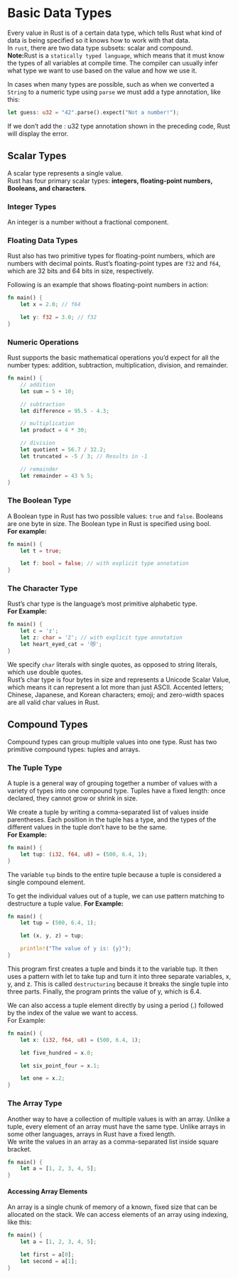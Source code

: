 # Basic Data Types

Every value in Rust is of a certain data type, which tells Rust what kind of data is being specified so it knows how to work with that data. <br>
In `rust`, there are two data type subsets: scalar and compound.<br>
<b>Note:</b>Rust is a `statically typed language`, which means that it must know the types of all variables at compile time. The compiler can usually infer what type we want to use based on the value and how we use it.<br>

In cases when many types are possible, such as when we converted a `String` to a numeric type using `parse` we must add a type annotation, like this:

```Rust
let guess: u32 = "42".parse().expect("Not a number!");
```

If we don’t add the : u32 type annotation shown in the preceding code, Rust will display the error.<br>

## Scalar Types

A scalar type represents a single value.<br>
Rust has four primary scalar types: <b>integers, floating-point numbers, Booleans, and characters</b>.<br>

### Integer Types

An integer is a number without a fractional component.<br>

### Floating Data Types

Rust also has two primitive types for floating-point numbers, which are numbers with decimal points. Rust’s floating-point types are `f32` and `f64`, which are 32 bits and 64 bits in size, respectively.

Following is an example that shows floating-point numbers in action:

```Rust
fn main() {
    let x = 2.0; // f64

    let y: f32 = 3.0; // f32
}
```

### Numeric Operations

Rust supports the basic mathematical operations you’d expect for all the number types: addition, subtraction, multiplication, division, and remainder.<br>

```Rust
fn main() {
    // addition
    let sum = 5 + 10;

    // subtraction
    let difference = 95.5 - 4.3;

    // multiplication
    let product = 4 * 30;

    // division
    let quotient = 56.7 / 32.2;
    let truncated = -5 / 3; // Results in -1

    // remainder
    let remainder = 43 % 5;
}
```

### The Boolean Type

A Boolean type in Rust has two possible values: `true` and `false`. Booleans are one byte in size. The Boolean type in Rust is specified using bool. <br>
<b>For example:</b>

```Rust
fn main() {
    let t = true;

    let f: bool = false; // with explicit type annotation
}
```

### The Character Type

Rust’s char type is the language’s most primitive alphabetic type.<br>
<b>For Example:</b>

```Rust
fn main() {
    let c = 'z';
    let z: char = 'ℤ'; // with explicit type annotation
    let heart_eyed_cat = '😻';
}
```

We specify `char` literals with single quotes, as opposed to string literals, which use double quotes. <br>
Rust’s char type is four bytes in size and represents a Unicode Scalar Value, which means it can represent a lot more than just ASCII. Accented letters; Chinese, Japanese, and Korean characters; emoji; and zero-width spaces are all valid char values in Rust.<br>

## Compound Types

Compound types can group multiple values into one type. Rust has two primitive compound types: tuples and arrays.<br>

### The Tuple Type

A tuple is a general way of grouping together a number of values with a variety of types into one compound type. Tuples have a fixed length: once declared, they cannot grow or shrink in size.<br>

We create a tuple by writing a comma-separated list of values inside parentheses. Each position in the tuple has a type, and the types of the different values in the tuple don’t have to be the same.<br>
<b>For Example:</b>

```Rust
fn main() {
    let tup: (i32, f64, u8) = (500, 6.4, 1);
}
```

The variable `tup` binds to the entire tuple because a tuple is considered a single compound element.<br>

To get the individual values out of a tuple, we can use pattern matching to destructure a tuple value.
<b>For Example:</b>

```Rust
fn main() {
    let tup = (500, 6.4, 1);

    let (x, y, z) = tup;

    println!("The value of y is: {y}");
}
```

This program first creates a tuple and binds it to the variable tup. It then uses a pattern with let to take tup and turn it into three separate variables, x, y, and z. This is called `destructuring` because it breaks the single tuple into three parts. Finally, the program prints the value of y, which is 6.4.<br>

We can also access a tuple element directly by using a period (.) followed by the index of the value we want to access.<br>
</b>For Example:</b>

```Rust
fn main() {
    let x: (i32, f64, u8) = (500, 6.4, 1);

    let five_hundred = x.0;

    let six_point_four = x.1;

    let one = x.2;
}
```

### The Array Type

Another way to have a collection of multiple values is with an array. Unlike a tuple, every element of an array must have the same type. Unlike arrays in some other languages, arrays in Rust have a fixed length.<br>
We write the values in an array as a comma-separated list inside square bracket.

```Rust
fn main() {
    let a = [1, 2, 3, 4, 5];
}
```

#### Accessing Array Elements

An array is a single chunk of memory of a known, fixed size that can be allocated on the stack. We can access elements of an array using indexing, like this:

```Rust
fn main() {
    let a = [1, 2, 3, 4, 5];

    let first = a[0];
    let second = a[1];
}
```
